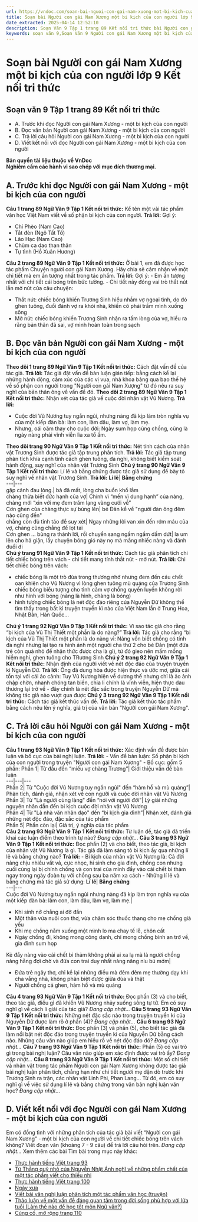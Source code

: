 ```yaml
---
url: https://vndoc.com/soan-bai-nguoi-con-gai-nam-xuong-mot-bi-kich-cua-con-nguoi-lop-9-ket-noi-tri-thuc-321652
title: Soạn bài Người con gái Nam Xương một bi kịch của con người lớp 9 Kết nối tri thức - VnDoc.com
date_extracted: 2025-04-14 12:52:10
description: Soạn Văn 9 Tập 1 trang 89 Kết nối tri thức bài Người con gái Nam Xương -một bi kịch của con người gồm phần trả lời chi tiết, đầy đủ, bám sát các câu hỏi, yêu cầu trong SGK (chỉ có trên VnDoc). Mời các bạn tham khảo.
keywords: soạn văn 9,Soạn Văn 9 Người con gái Nam Xương một bi kịch của con người,Soạn bài Người con gái Nam Xương một bi kịch của con người Chi tiết,Soạn văn 9 Tập 1 trang 89 Kết nối tri thức,Người con gái Nam Xương một bi kịch của con người lớp 9 Kết nối tri thức,Người con gái Nam Xương một bi kịch của con người trang 89,văn 9,ngữ văn 9,soạn văn 9 kết nối tri thức,soạn văn 9 tập 1,giải văn 9,soạn ngữ văn 9,giải ngữ văn 9,giải sgk ngữ văn 9
---
```


# Soạn bài Người con gái Nam Xương một bi kịch của con người lớp 9 Kết nối tri thức
## **Soạn văn 9 Tập 1 trang 89 Kết nối tri thức**
  * A. Trước khi đọc Người con gái Nam Xương - một bi kịch của con người
  * B. Đọc văn bản Người con gái Nam Xương - một bi kịch của con người
  * C. Trả lời câu hỏi Người con gái Nam Xương - một bi kịch của con người
  * D. Viết kết nối với đọc Người con gái Nam Xương - một bi kịch của con người

**Bản quyền tài liệu thuộc về VnDoc**  
**Nghiêm cấm các hành vi sao chép với mục đích thương mại.**
## **A. Trước khi đọc Người con gái Nam Xương - một bi kịch của con người**
**Câu 1 trang 89 Ngữ Văn 9 Tập 1 Kết nối tri thức:** Kể tên một vài tác phẩm văn học Việt Nam viết về số phận bi kịch của con người.
**Trả lời:**
Gợi ý:
  * Chí Phèo \(Nam Cao\)
  * Tắt đèn \(Ngô Tất Tố\)
  * Lão Hạc \(Nam Cao\)
  * Chùm ca dao than thân
  * Tự tình \(Hồ Xuân Hương\)

**Câu 2 trang 89 Ngữ Văn 9 Tập 1 Kết nối tri thức:** Ở bài 1, em đã được học tác phẩm Chuyện người con gái Nam Xương. Hãy chia sẻ cảm nhận về một chi tiết mà em ấn tượng nhất trong tác phẩm.
**Trả lời:**
Gợi ý:
\- Em ấn tượng nhất với chi tiết cái bóng trên bức tường.
\- Chi tiết này đóng vai trò thắt nút lẫn mở nút của câu chuyện:
  * Thắt nút: chiếc bóng khiến Trương Sinh hiểu nhầm vợ ngoại tình, do đó ghen tuông, đuổi đánh vợ ra khỏi nhà, khiến cô phải trầm mình xuống sông
  * Mở nút: chiếc bóng khiến Trương Sinh nhận ra tấm lòng của vợ, hiểu ra rằng bản thân đã sai, vợ mình hoàn toàn trong sạch

## **B. Đọc văn bản Người con gái Nam Xương - một bi kịch của con người**
**Theo dõi 1 trang 89 Ngữ Văn 9 Tập 1 Kết nối tri thức:** Cách đặt vấn đề của tác giả.
**Trả lời:**
Tác giả đặt vấn đề bàn luận gián tiếp: bằng cách kể lại những hành động, cảm xúc của các vị vua, nhà khoa bảng qua bao thế hệ về số phận con người trong "Người con gái Nam Xượng" từ đó nêu ra suy nghĩ của bản thân ông về vấn đề đó.
**Theo dõi 2 trang 89 Ngữ Văn 9 Tập 1 Kết nối tri thức:** Nhận xét của tác giả về cuộc đời nhân vật Vũ Nương.
**Trả lời:**
  * Cuộc đời Vũ Nương tuy ngắn ngủi, nhưng nàng đã kịp làm tròn nghĩa vụ của một kiếp đàn bà: làm con, làm dâu, làm vợ, làm mẹ.
  * Nhưng, oái oăm thay cho cuộc đời: Ngày sum họp cùng chồng, cũng là ngày nàng phải vĩnh viễn lìa xa tổ ấm.

**Theo dõi trang 90 Ngữ Văn 9 Tập 1 Kết nối tri thức:** Nét tính cách của nhân vật Trương Sinh được tác giả tập trung phân tích.
**Trả lời:**
Tác giả tập trung phân tích khía cạnh tính cách ghen tuông, đa nghi, không biết kiểm soát hành động, suy nghĩ của nhân vật Trương Sinh
**Chú ý trang 90 Ngữ Văn 9 Tập 1 Kết nối tri thức:** Lí lẽ và bằng chứng được tác giả sử dụng để bày tỏ suy nghĩ về nhân vật Trương Sinh.
**Trả lời:**
**Lí lẽ**| **Bằng chứng**  
---|---  
gặp cảnh đau lòng.| bà đã mất, lòng cha buồn khổ lắm  
chàng thừa biết đức hạnh của vợ| Chính vì “mến vì dung hạnh” của nàng, chàng mới “xin với mẹ đem trăm lạng vàng cưới về”  
Cơn ghen của chàng thực sự bùng lên| bé Đản kể về "người đàn ông đêm nào cũng đến"  
chẳng còn đủ tỉnh táo để suy xét| Ngay những lời van xin đến rớm máu của vợ, chàng cũng chẳng để lọt tai  
Cơn ghen ... bùng ra thành lời, rồi chuyển sang ngấm ngầm dấm dứt| la um lên cho hả giận, lấy chuyện bóng gió này nọ mà mắng nhiếc nàng và đánh đuổi đi  
**Chú ý trang 91 Ngữ Văn 9 Tập 1 Kết nối tri thức:** Cách tác giả phân tích chi tiết chiếc bóng trên vách - chi tiết mang tính thắt nút - mở nút.
**Trả lời:**
Chi tiết chiếc bóng trên vách:
  * chiếc bóng là một trò đùa trong thương nhớ nhưng đem đến cáu chết oan khiên cho Vũ Nương vì lòng ghen tuông mù quáng của Trương Sinh
  * chiếc bóng biểu tượng cho tình cảm vợ chồng quyến luyến không rời như hình với bóng \(nàng là hình, chàng là bóng\)
  * hình tượng chiếc bóng là nét độc đáo riêng của Nguyễn Dữ không thể tìm thấy trong bất kì truyện truyền kì nào của Việt Nam lẫn ở Trung Hoa, Nhật Bản, Hàn Quốc...

**Chú ý 1 trang 92 Ngữ Văn 9 Tập 1 Kết nối tri thức:** Vì sao tác giả cho rằng “bi kịch của Vũ Thị Thiết một phần là do nàng?”
**Trả lời:**
Tác giả cho rằng “bi kịch của Vũ Thị Thiết một phần là do nàng vì: Nàng vốn biết chồng có tính đa nghi nhưng lại tạo ra hình ảnh một người cha thứ 2 cho bé Đản \(một đứa trẻ còn quá nhỏ để nhận thức được cha là gì\), từ đó gieo nên mầm mống hiềm nghi, ghen tuông cho TRương Sinh
**Chú ý 2 trang 92 Ngữ Văn 9 Tập 1 Kết nối tri thức:** Nhận định của người viết về nét độc đáo của truyện truyền kì Nguyễn Dữ.
**Trả lời:**
Ông đã dung hòa được hiện thực và ước mơ, giữa cái tồn tại với cái ảo cảnh: Tuy Vũ Nương hiện về dương thế nhưng chỉ là ảo ảnh chập chờn, nhanh chóng tan biến, chia li chính là vĩnh viễn, hiện thực đau thương lại trở về - đây chính là nét đặc sắc trong truyện Nguyễn Dữ mà không tác giả nào vượt qua được
**Chú ý 3 trang 92 Ngữ Văn 9 Tập 1 Kết nối tri thức:** Cách tác giả kết thúc vấn đề.
**Trả lời:**
Tác giả kết thúc tác phẩm bằng cách nêu lên ý nghĩa, giá trị của văn bản "Người con gái Nam Xương".
## **C. Trả lời câu hỏi Người con gái Nam Xương - một bi kịch của con người**
**Câu 1 trang 93 Ngữ Văn 9 Tập 1 Kết nối tri thức:** Xác định vấn đề được bàn luận và bố cục của bài nghị luận.
**Trả lời:**
\- Vấn đề bàn luận: Số phận bi kịch của con người trong truyện "Người con gái Nam Xương"
\- Bố cục: gồm 5 phần:
Phần 1| Từ đầu đến “miếu vợ chàng Trương”| Giới thiệu vấn đề bàn luận  
---|---|---  
Phần 2| Từ "Cuộc đời Vũ Nương tuy ngắn ngủi" đến “hàm hồ và mù quáng”| Phân tích, đánh giá, nhận xét về con người và cuộc đời nhân vật Vũ Nương  
Phần 3| Từ "Là người cùng làng" đến “nói với người đời”| Lý giải những nguyên nhân dẫn đến bi kịch cuộc đời nhân vật Vũ Nương  
Phần 4| Từ "Là nhà văn nhân đạo" đến “bi kịch gia đình”| Nhận xét, đánh giá những nét độc đáo, đặc sắc của tác phẩm  
Phần 5| Phần còn lại| Giá trị, ý nghĩa của tác phẩm  
**Câu 2 trang 93 Ngữ Văn 9 Tập 1 Kết nối tri thức:** Từ luận đề, tác giả đã triển khai các luận điểm theo trình tự nào?
_Đang cập nhật..._
**Câu 3 trang 93 Ngữ Văn 9 Tập 1 Kết nối tri thức:** Đọc phần \(2\) và cho biết, theo tác giả, bi kịch của nhân vật Vũ Nương là gì. Tác giả đã làm sáng tỏ bi kịch ấy qua những lí lẽ và bằng chứng nào?
**Trả lời:**
\- Bi kịch của nhân vật Vũ Nương là: Cả đời nàng chịu nhiều vất vả, cực nhọc, hi sinh cho gia đình, chồng con nhưng cuối cùng lại bị chính chồng và con trai của mình đẩy vào cái chết bi thảm ngay trong ngày đoàn tụ với chồng sau ba năm xa cách
\- Những lí lẽ và bằng chứng mà tác giả sử dụng:
**Lí lẽ**| **Bằng chứng**  
---|---  
Cuộc đời Vũ Nương tuy ngắn ngủi nhưng nàng đã kịp làm trọn nghĩa vụ của một kiếp đàn bà: làm con, làm dâu, làm vợ, làm mẹ.| 
  * Khi sinh nở chẳng ai đỡ đần
  * Một thân vừa nuôi con thơ, vừa chăm sóc thuốc thang cho mẹ chồng già yếu
  * Khi mẹ chồng nằm xuống một mình lo ma chay tế lễ, chôn cất
  * Ngày chồng đi, không mong công danh, chỉ mong chồng bình an trở về, gia đình sum họp

Kẻ đẩy nàng vào cái chết bi thảm không phải ai xa lạ mà là người chồng nàng hằng đợi chờ và đứa con trai duy nhất nàng nâng niu bú mớm| 
  * Đứa trẻ ngây thơ, chỉ kể lại những điều mà đêm đêm mẹ thường dạy khi cha vắng nhà, không phân biệt được giữa đùa và thật
  * Người chồng cả ghen, hàm hồ và mù quáng

**Câu 4 trang 93 Ngữ Văn 9 Tập 1 Kết nối tri thức:** Đọc phần \(3\) và cho biết, theo tác giả, điều gì đã khiến Vũ Nương nhảy xuống sông tự tử. Em có suy nghĩ gì về cách lí giải của tác giả?
_Đang cập nhật..._
**Câu 5 trang 93 Ngữ Văn 9 Tập 1 Kết nối tri thức:** Những nét đặc sắc nào trong truyện truyền kì của Nguyễn Dữ được làm rõ ở phần \(4\)?
_Đang cập nhật..._
**Câu 6 trang 93 Ngữ Văn 9 Tập 1 Kết nối tri thức:** Đọc phần \(3\) và phần \(5\), cho biết tác giả đã làm nổi bật nét độc đáo trong truyện truyền kì của Nguyễn Dữ bằng cách nào. Những câu văn nào giúp em hiểu rõ về nét độc đáo đó?
_Đang cập nhật..._
**Câu 7 trang 93 Ngữ Văn 9 Tập 1 Kết nối tri thức:** Phần \(5\) có vai trò gì trong bài nghị luận? Câu văn nào giúp em xác định được vai trò ấy?
_Đang cập nhật..._
**Câu 8 trang 93 Ngữ Văn 9 Tập 1 Kết nối tri thức:** Một số chi tiết và nhân vật trong tác phẩm Người con gái Nam Xương không được tác giả bài nghị luận phân tích, chẳng hạn như chi tiết người mẹ dặn dò trước khi Trương Sinh ra trận, các nhân vật Linh Phi, Phan Lang… Từ đó, em có suy nghĩ gì về việc sử dụng lí lẽ và bằng chứng trong văn bản nghị luận văn học?
_Đang cập nhật..._
## **D. Viết kết nối với đọc Người con gái Nam Xương - một bi kịch của con người**
Em có đồng tình với những phân tích của tác giả bài viết “Người con gái Nam Xương” - một bi kịch của con người về chi tiết chiếc bóng trên vách không? Viết đoạn văn \(khoảng 7 - 9 câu\) để trả lời câu hỏi trên.
_Đang cập nhật..._
Xem thêm các bài Tìm bài trong mục này khác:
  * [Thực hành tiếng Việt trang 93](</soan-bai-thuc-hanh-tieng-viet-trang-93-lop-9-tap-1-ket-noi-tri-thuc-321659>)
  * [Từ Thằng quỷ nhỏ của Nguyễn Nhật Ánh nghĩ về những phẩm chất của một tác phẩm viết cho thiếu nhi](</soan-bai-tu-thang-quy-nho-cua-nguyen-nhat-anh-nghi-ve-nhung-pham-chat-cua-mot-tac-pham-viet-cho-thieu-nhi-lop-9-ket-noi-tri-thuc-321664>)
  * [Thực hành tiếng Việt trang 100](</soan-bai-thuc-hanh-tieng-viet-trang-100-lop-9-tap-1-ket-noi-tri-thuc-321673>)
  * [Ngày xưa](</soan-bai-ngay-xua-lop-9-ket-noi-tri-thuc-321675>)
  * [Viết bài văn nghị luận phân tích một tác phẩm văn học \(truyện\)](</soan-bai-viet-bai-van-nghi-luan-phan-tich-mot-tac-pham-van-hoc-truyen-lop-9-ket-noi-tri-thuc-321680>)
  * [Thảo luận về một vấn đề đáng quan tâm trong đời sống phù hợp với lứa tuổi \(Làm thế nào để học tốt môn Ngữ văn?\)](</soan-bai-thao-luan-ve-mot-van-de-dang-quan-tam-trong-doi-song-phu-hop-voi-lua-tuoi-lam-the-nao-de-hoc-tot-mon-ngu-van-lop-9-ket-noi-tri-thuc-321681>)
  * [Củng cố, mở rộng trang 110](</soan-bai-cung-co-mo-rong-trang-110-lop-9-tap-1-ket-noi-tri-thuc-321687>)

